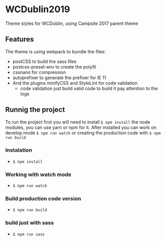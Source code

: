 # WCDublin2019
Theme styles for WCDublin, using Campsite 2017 parent theme

## Features

The theme is using webpack to bundle the files:
  - postCSS to build the sass files
  - postcss-preset-env to create the polyfil
  - cssnano for compression
  - autoprefixer to generate the prefixer for IE 11
  - And the plugins minifyCSS and StyleLint for code validation
    - code validation just build valid code to build it pay attention to the logs

## Runnig the project

To run the project first you will need to install ```$ npm install``` the node modules, you can use yarn or npm for it. After installed you can work on develop mode ```$ npm run watch``` or creating the production code with ```$ npm run build ```

### Instalation
  - ```$ npm install```

### Working with watch mode
  - ```$ npm run watch```

### Build production code version
  - ```$ npm run build ```

### build just with sass
  - ```$ npm run sass```
